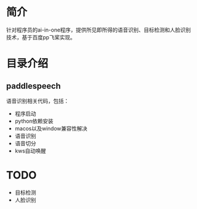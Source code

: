 # 简介

针对程序员的ai-in-one程序，提供所见即所得的语音识别、目标检测和人脸识别技术，基于百度pp飞桨实现。

# 目录介绍

## paddlespeech

语音识别相关代码，包括：

* 程序启动
* python依赖安装
* macos以及window兼容性解决
* 语音识别
* 语音切分
* kws自动唤醒

# TODO

* 目标检测
* 人脸识别